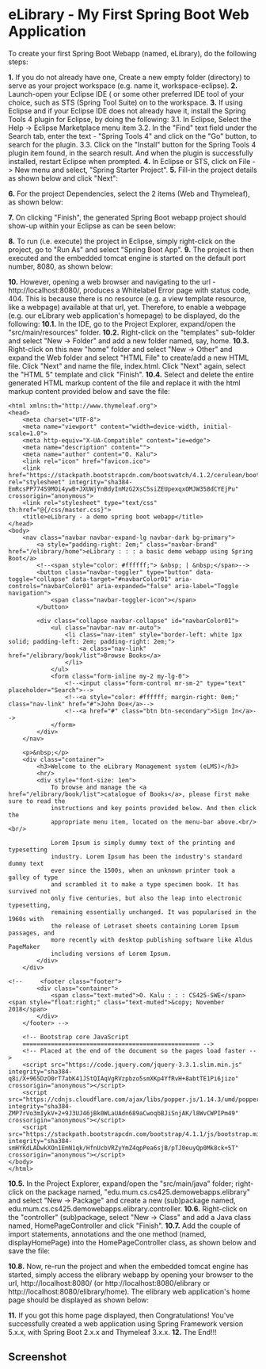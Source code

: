 # eLibrary - My First Spring Boot Web Application 

To create your first Spring Boot Webapp (named, eLibrary), do the following steps:

**1.**	If you do not already have one, Create a new empty folder (directory) to serve as your project workspace (e.g. name it, workspace-eclipse).
**2.**	Launch-open your Eclipse IDE ( or some other preferred IDE tool of your choice, such as STS (Spring Tool Suite) on to the workspace.
**3.**	If using Eclipse and if your Eclipse IDE does not already have it, install the Spring Tools 4 plugin for Eclipse, by doing the following:
      3.1.	In Eclipse, Select the Help -> Eclipse Marketplace menu item
      3.2.	In the "Find" text field under the Search tab, enter the text - "Spring Tools 4" and click on the "Go" button, to search for the plugin.
      3.3.	Click on the "Install" button for the Spring Tools 4 plugin item found, in the search result. And when the plugin is successfully installed, restart Eclipse when prompted.
**4.**	In Eclipse or STS, click on File -> New menu and select, "Spring Starter Project".
**5.**	Fill-in the project details as shown below and click "Next":


**6.**	For the project Dependencies, select the 2 items (Web and Thymeleaf), as shown below:

**7.**	On clicking "Finish", the generated Spring Boot webapp project should show-up within your Eclipse as can be seen below:

**8.**	To run (i.e. execute) the project in Eclipse, simply right-click on the project, go to "Run As" and select "Spring Boot App".
**9.**	The project is then executed and the embedded tomcat engine is started on the default port number, 8080, as shown below:

**10.**	However, opening a web browser and navigating to the url - http://localhost:8080/, produces a Whitelabel Error page with status code, 404. This is because there is no resource (e.g. a view template resource, like a webpage) available at that url, yet. Therefore, to enable a webpage (e.g. our eLibrary web application's homepage) to be displayed, do the following:
       **10.1.**	In the IDE, go to the Project Explorer, expand/open the "src/main/resources" folder.
       **10.2.**	Right-click on the "templates" sub-folder and select "New -> Folder" and add a new folder named, say, home.
       **10.3.**	Right-click on this new "home" folder and select "New -> Other" and expand the Web folder and select "HTML File" to create/add a new HTML file. Click "Next" and name the file, index.html. Click "Next" again, select the "HTML 5" template and click "Finish".
       **10.4.**	Select and delete the entire generated HTML markup content of the file and replace it with the html markup content provided below and save the file:
```<!DOCTYPE html>
<html xmlns:th="http://www.thymeleaf.org">
<head>
    <meta charset="UTF-8">
    <meta name="viewport" content="width=device-width, initial-scale=1.0">
    <meta http-equiv="X-UA-Compatible" content="ie=edge">
    <meta name="description" content="">
    <meta name="author" content="O. Kalu">
    <link rel="icon" href="favicon.ico">
    <link href="https://stackpath.bootstrapcdn.com/bootswatch/4.1.2/cerulean/bootstrap.min.css" rel="stylesheet" integrity="sha384-EmRcsPP774S9MOi4ywB+JXUWjYnBdyInMzG2XsC5siZEUpexqxOMJW358dCYEjPu" crossorigin="anonymous">
    <link rel="stylesheet" type="text/css" th:href="@{/css/master.css}">
    <title>eLibrary - a demo spring boot webapp</title>
</head>
<body>
    <nav class="navbar navbar-expand-lg navbar-dark bg-primary">
        <a style="padding-right: 2em;" class="navbar-brand" href="/elibrary/home">eLibrary : : : a basic demo webapp using Spring Boot</a>
        <!--<span style="color: #ffffff;"> &nbsp; | &nbsp;</span>-->
        <button class="navbar-toggler" type="button" data-toggle="collapse" data-target="#navbarColor01" aria-controls="navbarColor01" aria-expanded="false" aria-label="Toggle navigation">
            <span class="navbar-toggler-icon"></span>
        </button>

        <div class="collapse navbar-collapse" id="navbarColor01">
            <ul class="navbar-nav mr-auto">
                <li class="nav-item" style="border-left: white 1px solid; padding-left: 2em; padding-right: 2em;">
                    <a class="nav-link" href="/elibrary/book/list">Browse Books</a>
                </li>
            </ul>
            <form class="form-inline my-2 my-lg-0">
                <!--<input class="form-control mr-sm-2" type="text" placeholder="Search">-->
                <!--<a style="color: #ffffff; margin-right: 0em;" class="nav-link" href="#">John Doe</a>-->
                <!--<a href="#" class="btn btn-secondary">Sign In</a>-->
            </form>
        </div>
    </nav>

    <p>&nbsp;</p>
    <div class="container">
        <h3>Welcome to the eLibrary Management system (eLMS)</h3>
        <hr/>
        <div style="font-size: 1em">
            To browse and manage the <a href="/elibrary/book/list">catalogue of Books</a>, please first make sure to read the
            instructions and key points provided below. And then click the
            appropriate menu item, located on the menu-bar above.<br/><br/>

            Lorem Ipsum is simply dummy text of the printing and typesetting
            industry. Lorem Ipsum has been the industry's standard dummy text
            ever since the 1500s, when an unknown printer took a galley of type
            and scrambled it to make a type specimen book. It has survived not
            only five centuries, but also the leap into electronic typesetting,
            remaining essentially unchanged. It was popularised in the 1960s with
            the release of Letraset sheets containing Lorem Ipsum passages, and
            more recently with desktop publishing software like Aldus PageMaker
            including versions of Lorem Ipsum.
        </div>
    </div>

<!--     <footer class="footer">
        <div class="container">
            <span class="text-muted">O. Kalu : : : CS425-SWE</span><span style="float:right;" class="text-muted">&copy; November 2018</span>
        </div>
    </footer> -->

    <!-- Bootstrap core JavaScript
    ================================================== -->
    <!-- Placed at the end of the document so the pages load faster -->
    <script src="https://code.jquery.com/jquery-3.3.1.slim.min.js" integrity="sha384-q8i/X+965DzO0rT7abK41JStQIAqVgRVzpbzo5smXKp4YfRvH+8abtTE1Pi6jizo" crossorigin="anonymous"></script>
    <script src="https://cdnjs.cloudflare.com/ajax/libs/popper.js/1.14.3/umd/popper.min.js" integrity="sha384-ZMP7rVo3mIykV+2+9J3UJ46jBk0WLaUAdn689aCwoqbBJiSnjAK/l8WvCWPIPm49" crossorigin="anonymous"></script>
    <script src="https://stackpath.bootstrapcdn.com/bootstrap/4.1.1/js/bootstrap.min.js" integrity="sha384-smHYKdLADwkXOn1EmN1qk/HfnUcbVRZyYmZ4qpPea6sjB/pTJ0euyQp0Mk8ck+5T" crossorigin="anonymous"></script>
</body>
</html>
```

**10.5.**	In the Project Explorer, expand/open the "src/main/java" folder; right-click on the package named, "edu.mum.cs.cs425.demowebapps.elibrary" and select "New -> Package" and create a new (sub)package named, edu.mum.cs.cs425.demowebapps.elibrary.controller.
**10.6.**	Right-click on the "controller" (sub)package, select "New -> Class" and add a Java class named, HomePageController and click "Finish".
**10.7.**	Add the couple of import statements, annotations and the one method (named, displayHomePage) into the HomePageController class, as shown below and save the file:

**10.8.**	Now, re-run the project and when the embedded tomcat engine has started, simply access the elibrary webapp by opening your browser to the url, http://localhost:8080/ (or http://localhost:8080/elibrary or http://localhost:8080/elibrary/home). The elibrary web application's home page should be displayed as shown below:

**11.**	If you got this home page displayed, then Congratulations! You've successfully created a web application using Spring Framework version 5.x.x, with Spring Boot 2.x.x and Thymeleaf 3.x.x.
**12.**	The End!!!

## Screenshot